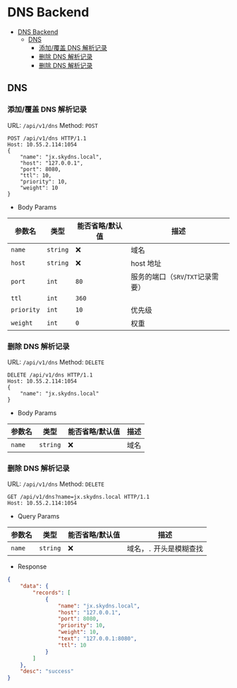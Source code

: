 # DNS Backend

- [DNS Backend](#dns-backend)
  - [DNS](#dns)
    - [添加/覆盖 DNS 解析记录](#%e6%b7%bb%e5%8a%a0%e8%a6%86%e7%9b%96-dns-%e8%a7%a3%e6%9e%90%e8%ae%b0%e5%bd%95)
    - [删除 DNS 解析记录](#%e5%88%a0%e9%99%a4-dns-%e8%a7%a3%e6%9e%90%e8%ae%b0%e5%bd%95)
    - [删除 DNS 解析记录](#%e5%88%a0%e9%99%a4-dns-%e8%a7%a3%e6%9e%90%e8%ae%b0%e5%bd%95-1)

## DNS

### 添加/覆盖 DNS 解析记录

URL: `/api/v1/dns`
Method: `POST`

```HTTP
POST /api/v1/dns HTTP/1.1
Host: 10.55.2.114:1054
{
    "name": "jx.skydns.local",
    "host": "127.0.0.1",
    "port": 8080,
    "ttl": 10,
    "priority": 10,
    "weight": 10
}
```

- Body Params

| 参数名     | 类型     | 能否省略/默认值 | 描述                              |
| ---------- | -------- | --------------- | --------------------------------- |
| `name`     | `string` | ❌               | 域名                              |
| `host`     | `string` | ❌               | host 地址                         |
| `port`     | `int`    | `80`            | 服务的端口（`SRV`/`TXT`记录需要） |
| `ttl`      | `int`    | `360`           |
| `priority` | `int`    | `10`            | 优先级                            |
| `weight`   | `int`    | `0`             | 权重                              |

### 删除 DNS 解析记录

URL: `/api/v1/dns`
Method: `DELETE`

```HTTP
DELETE /api/v1/dns HTTP/1.1
Host: 10.55.2.114:1054
{
    "name": "jx.skydns.local"
}
```

- Body Params

| 参数名 | 类型     | 能否省略/默认值 | 描述 |
| ------ | -------- | --------------- | ---- |
| `name` | `string` | ❌               | 域名 |

### 删除 DNS 解析记录

URL: `/api/v1/dns`
Method: `DELETE`

```HTTP
GET /api/v1/dns?name=jx.skydns.local HTTP/1.1
Host: 10.55.2.114:1054
```

- Query Params

| 参数名 | 类型     | 能否省略/默认值 | 描述                     |
| ------ | -------- | --------------- | ------------------------ |
| `name` | `string` | ❌               | 域名，`.` 开头是模糊查找 |

- Response 

```json
{
    "data": {
        "records": [
            {
                "name": "jx.skydns.local",
                "host": "127.0.0.1",
                "port": 8080,
                "priority": 10,
                "weight": 10,
                "text": "127.0.0.1:8080",
                "ttl": 10
            }
        ]
    },
    "desc": "success"
}
```
